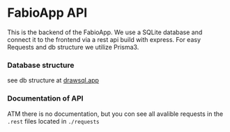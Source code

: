 # FabioApp API
This is the backend of the FabioApp.
We use a SQLite database and connect it to the frontend via a rest api build with express.
For easy Requests and db structure we utilize Prisma3.

### Database structure 
see db structure at [drawsql.app](https://drawsql.app/klausismausis/diagrams/main)

### Documentation of API
ATM there is no documentation, but you con see all  avalible requests in the ```.rest``` files located in ```./requests```